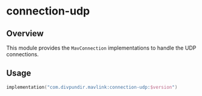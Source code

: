 # connection-udp

## Overview

This module provides the `MavConnection` implementations to handle the UDP connections.

## Usage

```kotlin
implementation("com.divpundir.mavlink:connection-udp:$version")
```
